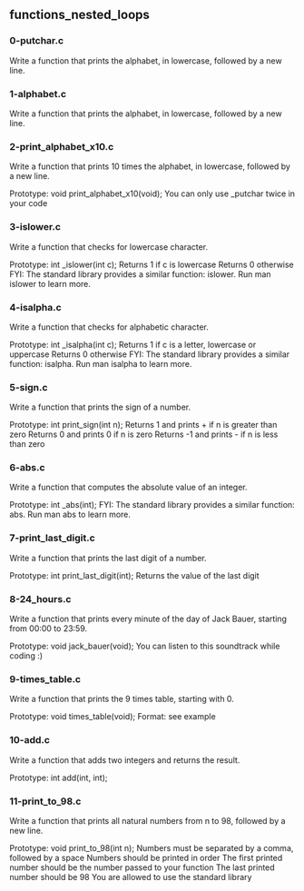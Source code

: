 ## functions_nested_loops

### 0-putchar.c
Write a function that prints the alphabet, in lowercase, followed by a new line.

### 1-alphabet.c
Write a function that prints the alphabet, in lowercase, followed by a new line.

### 2-print_alphabet_x10.c
Write a function that prints 10 times the alphabet, in lowercase, followed by a new line.

Prototype: void print_alphabet_x10(void);
You can only use _putchar twice in your code

### 3-islower.c
Write a function that checks for lowercase character.

Prototype: int _islower(int c);
Returns 1 if c is lowercase
Returns 0 otherwise
FYI: The standard library provides a similar function: islower. Run man islower to learn more.

### 4-isalpha.c
Write a function that checks for alphabetic character.

Prototype: int _isalpha(int c);
Returns 1 if c is a letter, lowercase or uppercase
Returns 0 otherwise
FYI: The standard library provides a similar function: isalpha. Run man isalpha to learn more.

### 5-sign.c
Write a function that prints the sign of a number.

Prototype: int print_sign(int n);
Returns 1 and prints + if n is greater than zero
Returns 0 and prints 0 if n is zero
Returns -1 and prints - if n is less than zero

### 6-abs.c
Write a function that computes the absolute value of an integer.

Prototype: int _abs(int);
FYI: The standard library provides a similar function: abs. Run man abs to learn more.

### 7-print_last_digit.c
Write a function that prints the last digit of a number.

Prototype: int print_last_digit(int);
Returns the value of the last digit

### 8-24_hours.c
Write a function that prints every minute of the day of Jack Bauer, starting from 00:00 to 23:59.

Prototype: void jack_bauer(void);
You can listen to this soundtrack while coding :)

### 9-times_table.c
Write a function that prints the 9 times table, starting with 0.

Prototype: void times_table(void);
Format: see example

### 10-add.c
Write a function that adds two integers and returns the result.

Prototype: int add(int, int);

### 11-print_to_98.c
Write a function that prints all natural numbers from n to 98, followed by a new line.

Prototype: void print_to_98(int n);
Numbers must be separated by a comma, followed by a space
Numbers should be printed in order
The first printed number should be the number passed to your function
The last printed number should be 98
You are allowed to use the standard library
